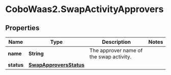# CoboWaas2.SwapActivityApprovers

## Properties

Name | Type | Description | Notes
------------ | ------------- | ------------- | -------------
**name** | **String** | The approver name of the swap activity.  | 
**status** | [**SwapApproversStatus**](SwapApproversStatus.md) |  | 



